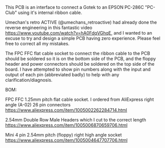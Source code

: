 This PCB is an interface to connect a Gotek to an EPSON PC-286C "PC-Club" using it's internal ribbon cable. 

Umechan's retro ACTIVE (@umechans_retroactive) had already done the reverse engineering in this fantastic video https://www.youtube.com/watch?v=hA0FdqVGhqE, 
and I wanted to an excuse to try and design a simple PCB having zero experience. Please feel free to correct all my mistakes.

The FPC FFC flat cable socket to connect the ribbon cable to the PCB should be soldered so it is on the bottom side of the PCB, 
and the floppy header and power connectors should be soldered on the top side of the board. I have attempted to show pin numbers along with the input and output of 
each pin (abbreviated badly) to help with any clarification/diagnosis.


BOM:

FPC FFC 1.25mm pitch flat cable socket. I ordered from AliExpress right angle (A-02) 26 pin connectors
https://www.aliexpress.com/item/1005002262284714.html

2.54mm Double Row Male Headers which I cut to the correct length
https://www.aliexpress.com/item/1005006870659706.html

Mini 4 pin 2.54mm pitch (floppy) right high angle socket
https://www.aliexpress.com/item/1005004647707706.html
